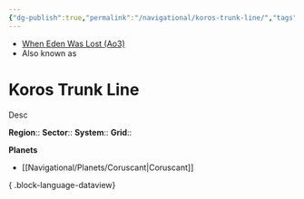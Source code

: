```yaml
---
{"dg-publish":true,"permalink":"/navigational/koros-trunk-line/","tags":["map","hyperlane","unfinished"]}
---
```


- [When Eden Was Lost (Ao3)](https://archiveofourown.org/works/19334440/chapters/45992584)
- Also known as 
# Koros Trunk Line
Desc

**Region**::
**Sector**::
**System**::
**Grid**::

**Planets**
- [[Navigational/Planets/Coruscant\|Coruscant]]

{ .block-language-dataview}